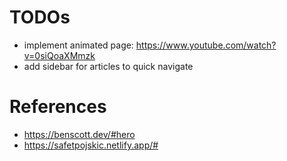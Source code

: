# TODOs
- implement animated page: https://www.youtube.com/watch?v=0siQoaXMmzk
- add sidebar for articles to quick navigate

# References
- https://benscott.dev/#hero
- https://safetpojskic.netlify.app/#